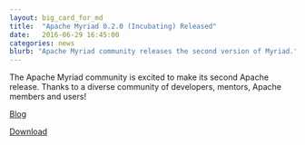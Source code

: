 ```yaml
---
layout: big_card_for_md
title:  "Apache Myriad 0.2.0 (Incubating) Released"
date:   2016-06-29 16:45:00
categories: news
blurb: "Apache Myriad community releases the second version of Myriad."
---
```

The Apache Myriad community is excited to make its second Apache release. Thanks to a diverse community of developers, mentors, Apache members and users! 

[Blog](/blogs/2016/06/29/myriad-0.2.0-release-announcement.html)

[Download](/downloads/#latest)

